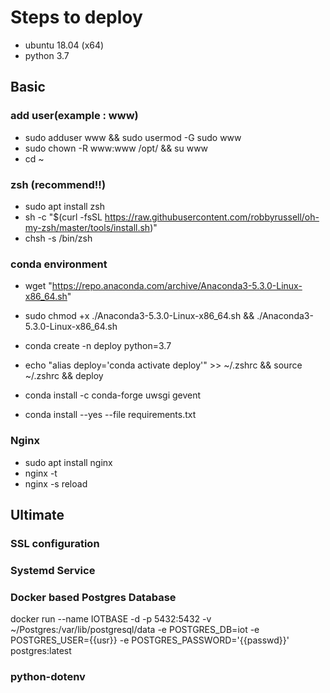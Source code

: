 # Steps to deploy

- ubuntu 18.04 (x64)
- python 3.7

## Basic

### add user(example : www)

- sudo adduser www && sudo usermod -G sudo www
- sudo chown -R www:www /opt/ && su www 
- cd ~

### zsh (recommend!!)

- sudo apt install zsh
- sh -c "$(curl -fsSL https://raw.githubusercontent.com/robbyrussell/oh-my-zsh/master/tools/install.sh)"
- chsh -s /bin/zsh

### conda environment

- wget "https://repo.anaconda.com/archive/Anaconda3-5.3.0-Linux-x86_64.sh"
- sudo chmod +x ./Anaconda3-5.3.0-Linux-x86_64.sh && ./Anaconda3-5.3.0-Linux-x86_64.sh

- conda create -n deploy python=3.7
- echo "alias deploy='conda activate deploy'" >> ~/.zshrc && source ~/.zshrc && deploy
- conda install -c conda-forge uwsgi gevent
- conda install --yes --file requirements.txt

### Nginx

- sudo apt install nginx
- nginx -t
- nginx -s reload

## Ultimate

### SSL configuration 

### Systemd Service

### Docker based Postgres Database

docker run --name IOTBASE -d -p 5432:5432 -v ~/Postgres:/var/lib/postgresql/data -e POSTGRES_DB=iot -e POSTGRES_USER={{usr}} -e POSTGRES_PASSWORD='{{passwd}}' postgres:latest

### python-dotenv

